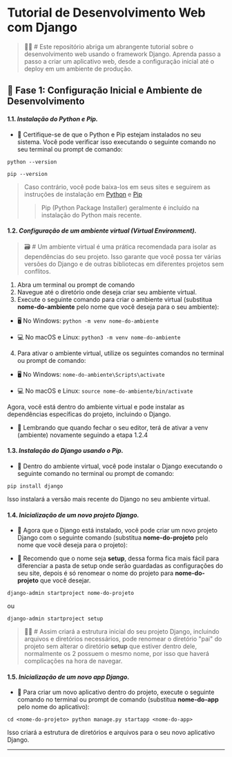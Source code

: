 # Tutorial de Desenvolvimento Web com Django
> 👨‍💻 # Este repositório abriga um abrangente tutorial sobre o desenvolvimento web usando o framework Django. Aprenda passo a passo a criar um aplicativo web, desde a configuração inicial até o deploy em um ambiente de produção.

## 📗 Fase 1: Configuração Inicial e Ambiente de Desenvolvimento

#### **1.1.** *Instalação do Python e Pip.*
- 🔔 Certifique-se de que o Python e Pip estejam instalados no seu sistema. Você pode verificar isso executando o seguinte comando no seu terminal ou prompt de comando:

`python --version`

`pip --version`

> Caso contrário, você pode baixa-los em seus sites e seguirem as instruções de instalação em [Python](https://www.python.org/downloads/) e [Pip](https://pip.pypa.io/en/stable/installation/)
>> Pip (Python Package Installer) geralmente é incluído na instalação do Python mais recente.

#### **1.2.** *Configuração de um ambiente virtual (Virtual Environment).*
> 🗃️ # Um ambiente virtual é uma prática recomendada para isolar as dependências do seu projeto. Isso garante que você possa ter várias versões do Django e de outras bibliotecas em diferentes projetos sem conflitos.

1. Abra um terminal ou prompt de comando
2. Navegue até o diretório onde deseja criar seu ambiente virtual.
3. Execute o seguinte comando para criar o ambiente virtual (substitua **nome-do-ambiente** pelo nome que você deseja para o seu ambiente):

- 🖥️ No Windows:
`python -m venv nome-do-ambiente`

- 💻 No macOS e Linux:
`python3 -m venv nome-do-ambiente`
4. Para ativar o ambiente virtual, utilize os seguintes comandos no terminal ou prompt de comando:

- 🖥️ No Windows:
`nome-do-ambiente\Scripts\activate`

- 💻 No macOS e Linux:
`source nome-do-ambiente/bin/activate`

Agora, você está dentro do ambiente virtual e pode instalar as dependências específicas do projeto, incluindo o Django.

- 🔩 Lembrando que quando fechar o seu editor, terá de ativar a venv (ambiente) novamente seguindo a etapa 1.2.4

#### **1.3.** *Instalação do Django usando o Pip.*
- 🔔 Dentro do ambiente virtual, você pode instalar o Django executando o seguinte comando no terminal ou prompt de comando:

`pip install django`

Isso instalará a versão mais recente do Django no seu ambiente virtual.

#### **1.4.** *Inicialização de um novo projeto Django.*
- 🔔 Agora que o Django está instalado, você pode criar um novo projeto Django com o seguinte comando (substitua **nome-do-projeto** pelo nome que você deseja para o projeto):

- 📌 Recomendo que o nome seja **setup**, dessa forma fica mais fácil para diferenciar a pasta de setup onde serão guardadas as configurações do seu site, depois é só renomear o nome do projeto para **nome-do-projeto** que você desejar.

`django-admin startproject nome-do-projeto`

ou

`django-admin startproject setup`

> 👨‍👦 # Assim criará a estrutura inicial do seu projeto Django, incluindo arquivos e diretórios necessários, pode renomear o diretório "pai" do projeto sem alterar o diretório **setup** que estiver dentro dele, normalmente os 2 possuem o mesmo nome, por isso que haverá complicações na hora de navegar.

#### **1.5.** *Inicialização de um novo app Django.*

- 🔔 Para criar um novo aplicativo dentro do projeto, execute o seguinte comando no terminal ou prompt de comando (substitua **nome-do-app** pelo nome do aplicativo):

`cd <nome-do-projeto>
python manage.py startapp <nome-do-app>`

Isso criará a estrutura de diretórios e arquivos para o seu novo aplicativo Django.

---------------------------------------------------------------